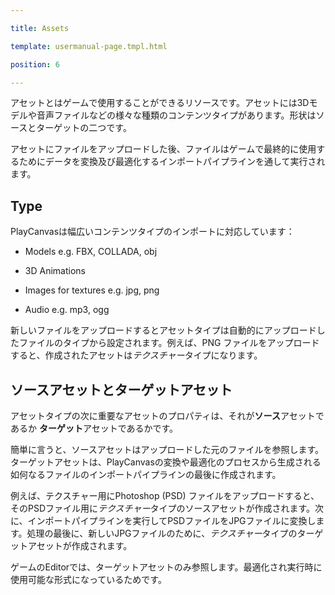 ---
title: Assets
template: usermanual-page.tmpl.html
position: 6
---

アセットとはゲームで使用することができるリソースです。アセットには3Dモデルや音声ファイルなどの様々な種類のコンテンツタイプがあります。形状はソースとターゲットの二つです。

アセットにファイルをアップロードした後、ファイルはゲームで最終的に使用するためにデータを変換及び最適化するインポートパイプラインを通して実行されます。

## Type

PlayCanvasは幅広いコンテンツタイプのインポートに対応しています：

* Models e.g. FBX, COLLADA, obj
* 3D Animations
* Images for textures e.g. jpg, png
* Audio e.g. mp3, ogg

新しいファイルをアップロードするとアセットタイプは自動的にアップロードしたファイルのタイプから設定されます。例えば、PNG ファイルをアップロードすると、作成されたアセットは*テクスチャー*タイプになります。

## ソースアセットとターゲットアセット

アセットタイプの次に重要なアセットのプロパティは、それが**ソース**アセットであるか **ターゲット**アセットであるかです。

簡単に言うと、ソースアセットはアップロードした元のファイルを参照します。ターゲットアセットは、PlayCanvasの変換や最適化のプロセスから生成される如何なるファイルのインポートパイプラインの最後に作成されます。

例えば、テクスチャー用にPhotoshop (PSD) ファイルをアップロードすると、そのPSDファイル用に*テクスチャー*タイプのソースアセットが作成されます。次に、インポートパイプラインを実行してPSDファイルをJPGファイルに変換します。処理の最後に、新しいJPGファイルのために、*テクスチャー*タイプのターゲットアセットが作成されます。

ゲームのEditorでは、ターゲットアセットのみ参照します。最適化され実行時に使用可能な形式になっているためです。

